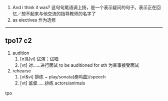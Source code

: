 1. And i think it was? 这句句尾语调上扬，是一个表示疑问的句子。表示正在回忆／想不起来与他交流的指导教师的名字了
2. as electives 作为选修

***
## tpo17 c2
1. audition
    1. [n]&[vi] 试演；试唱
    2. [vt] 对……进行面试 to be auditioned for sth 为某事接受面试
2. rehearse
    1. [vt&vi] 排练 ~ play/sonata(奏鸣曲)/speech
    2. [vt] 监督……排练 actors/animals

tpo
